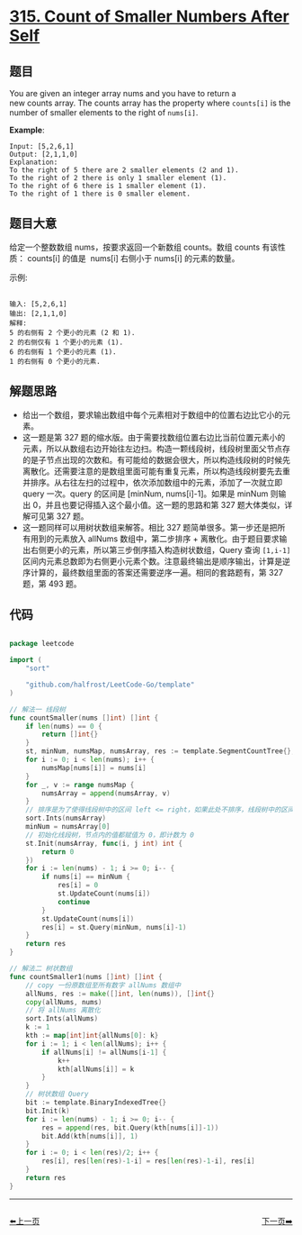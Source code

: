 # [315. Count of Smaller Numbers After Self](https://leetcode.com/problems/count-of-smaller-numbers-after-self/)


## 题目

You are given an integer array nums and you have to return a new counts array. The counts array has the property where `counts[i]` is the number of smaller elements to the right of `nums[i]`.

**Example**:

    Input: [5,2,6,1]
    Output: [2,1,1,0] 
    Explanation:
    To the right of 5 there are 2 smaller elements (2 and 1).
    To the right of 2 there is only 1 smaller element (1).
    To the right of 6 there is 1 smaller element (1).
    To the right of 1 there is 0 smaller element.


## 题目大意


给定一个整数数组 nums，按要求返回一个新数组 counts。数组 counts 有该性质： counts[i] 的值是  nums[i] 右侧小于 nums[i] 的元素的数量。

示例:

```

输入: [5,2,6,1]
输出: [2,1,1,0] 
解释:
5 的右侧有 2 个更小的元素 (2 和 1).
2 的右侧仅有 1 个更小的元素 (1).
6 的右侧有 1 个更小的元素 (1).
1 的右侧有 0 个更小的元素.

```


## 解题思路


- 给出一个数组，要求输出数组中每个元素相对于数组中的位置右边比它小的元素。
- 这一题是第 327 题的缩水版。由于需要找数组位置右边比当前位置元素小的元素，所以从数组右边开始往左边扫。构造一颗线段树，线段树里面父节点存的是子节点出现的次数和。有可能给的数据会很大，所以构造线段树的时候先离散化。还需要注意的是数组里面可能有重复元素，所以构造线段树要先去重并排序。从右往左扫的过程中，依次添加数组中的元素，添加了一次就立即 query 一次。query 的区间是 [minNum, nums[i]-1]。如果是 minNum 则输出 0，并且也要记得插入这个最小值。这一题的思路和第 327 题大体类似，详解可见第 327 题。
- 这一题同样可以用树状数组来解答。相比 327 题简单很多。第一步还是把所有用到的元素放入 allNums 数组中，第二步排序 + 离散化。由于题目要求输出右侧更小的元素，所以第三步倒序插入构造树状数组，Query 查询 `[1,i-1]` 区间内元素总数即为右侧更小元素个数。注意最终输出是顺序输出，计算是逆序计算的，最终数组里面的答案还需要逆序一遍。相同的套路题有，第 327 题，第 493 题。

## 代码

```go

package leetcode

import (
	"sort"

	"github.com/halfrost/LeetCode-Go/template"
)

// 解法一 线段树
func countSmaller(nums []int) []int {
	if len(nums) == 0 {
		return []int{}
	}
	st, minNum, numsMap, numsArray, res := template.SegmentCountTree{}, 0, make(map[int]int, 0), []int{}, make([]int, len(nums))
	for i := 0; i < len(nums); i++ {
		numsMap[nums[i]] = nums[i]
	}
	for _, v := range numsMap {
		numsArray = append(numsArray, v)
	}
	// 排序是为了使得线段树中的区间 left <= right，如果此处不排序，线段树中的区间有很多不合法。
	sort.Ints(numsArray)
	minNum = numsArray[0]
	// 初始化线段树，节点内的值都赋值为 0，即计数为 0
	st.Init(numsArray, func(i, j int) int {
		return 0
	})
	for i := len(nums) - 1; i >= 0; i-- {
		if nums[i] == minNum {
			res[i] = 0
			st.UpdateCount(nums[i])
			continue
		}
		st.UpdateCount(nums[i])
		res[i] = st.Query(minNum, nums[i]-1)
	}
	return res
}

// 解法二 树状数组
func countSmaller1(nums []int) []int {
	// copy 一份原数组至所有数字 allNums 数组中
	allNums, res := make([]int, len(nums)), []int{}
	copy(allNums, nums)
	// 将 allNums 离散化
	sort.Ints(allNums)
	k := 1
	kth := map[int]int{allNums[0]: k}
	for i := 1; i < len(allNums); i++ {
		if allNums[i] != allNums[i-1] {
			k++
			kth[allNums[i]] = k
		}
	}
	// 树状数组 Query
	bit := template.BinaryIndexedTree{}
	bit.Init(k)
	for i := len(nums) - 1; i >= 0; i-- {
		res = append(res, bit.Query(kth[nums[i]]-1))
		bit.Add(kth[nums[i]], 1)
	}
	for i := 0; i < len(res)/2; i++ {
		res[i], res[len(res)-1-i] = res[len(res)-1-i], res[i]
	}
	return res
}

```


----------------------------------------------
<div style="display: flex;justify-content: space-between;align-items: center;">
<p><a href="https://books.halfrost.com/leetcode/ChapterFour/0300~0399/0309.Best-Time-to-Buy-and-Sell-Stock-with-Cooldown/">⬅️上一页</a></p>
<p><a href="https://books.halfrost.com/leetcode/ChapterFour/0300~0399/0318.Maximum-Product-of-Word-Lengths/">下一页➡️</a></p>
</div>
